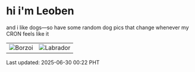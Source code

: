 # hi i'm Leoben

and i like dogs—so have some random dog pics that change whenever my CRON feels like it

|  |  |
|--------|----------|
| ![Borzoi](https://random-dog-vercel.vercel.app/api/random-borzoi?v=1751214169) | ![Labrador](https://random-dog-vercel.vercel.app/api/random-labrador?v=1751214169) |

Last updated: 2025-06-30 00:22 PHT
